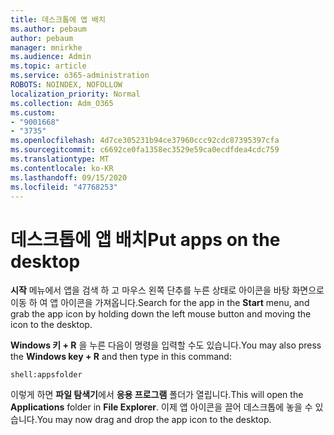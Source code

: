 ```yaml
---
title: 데스크톱에 앱 배치
ms.author: pebaum
author: pebaum
manager: mnirkhe
ms.audience: Admin
ms.topic: article
ms.service: o365-administration
ROBOTS: NOINDEX, NOFOLLOW
localization_priority: Normal
ms.collection: Adm_O365
ms.custom:
- "9001668"
- "3735"
ms.openlocfilehash: 4d7ce305231b94ce37960ccc92cdc87395397cfa
ms.sourcegitcommit: c6692ce0fa1358ec3529e59ca0ecdfdea4cdc759
ms.translationtype: MT
ms.contentlocale: ko-KR
ms.lasthandoff: 09/15/2020
ms.locfileid: "47768253"
---
```

# <a name="put-apps-on-the-desktop"></a><span data-ttu-id="5e438-102">데스크톱에 앱 배치</span><span class="sxs-lookup"><span data-stu-id="5e438-102">Put apps on the desktop</span></span>

<span data-ttu-id="5e438-103">**시작** 메뉴에서 앱을 검색 하 고 마우스 왼쪽 단추를 누른 상태로 아이콘을 바탕 화면으로 이동 하 여 앱 아이콘을 가져옵니다.</span><span class="sxs-lookup"><span data-stu-id="5e438-103">Search for the app in the **Start** menu, and grab the app icon by holding down the left mouse button and moving the icon to the desktop.</span></span>

<span data-ttu-id="5e438-104">**Windows 키 + R** 을 누른 다음이 명령을 입력할 수도 있습니다.</span><span class="sxs-lookup"><span data-stu-id="5e438-104">You may also press the **Windows key + R** and then type in this command:</span></span>

`shell:appsfolder`

<span data-ttu-id="5e438-105">이렇게 하면 **파일 탐색기**에서 **응용 프로그램** 폴더가 열립니다.</span><span class="sxs-lookup"><span data-stu-id="5e438-105">This will open the **Applications** folder in **File Explorer**.</span></span> <span data-ttu-id="5e438-106">이제 앱 아이콘을 끌어 데스크톱에 놓을 수 있습니다.</span><span class="sxs-lookup"><span data-stu-id="5e438-106">You may now drag and drop the app icon to the desktop.</span></span>
